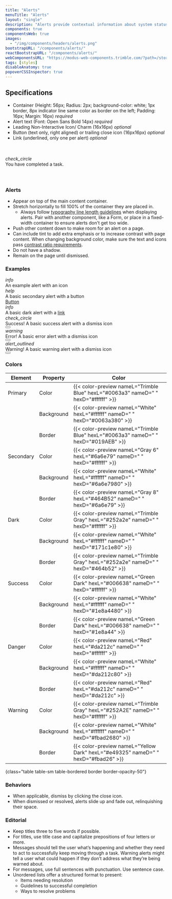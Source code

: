 ```yaml
---
title: "Alerts"
menuTitle: "Alerts"
layout: "single"
description: "Alerts provide contextual information about system status that persists until dismissed or resolved."
components: true
componentsWeb: true
images:
  - "/img/components/headers/alerts.png"
bootstrapURL: "/components/alerts/"
reactBootstrapURL: "/components/alerts/"
webComponentsURL: "https://modus-web-components.trimble.com/?path=/story/components-alert--default"
tags: [styles]
disableAnatomy: true
popoverCSSInspector: true
---
```


## Specifications

- Container (Height: 56px; Radius: 2px; <span class="theme-l">background-color: white;</span> 1px border, 8px indicator line same color as border on the left; Padding: 16px; Margin: 16px) _required_
- Alert text (Font: Open Sans Bold 14px) _required_
- Leading Non-Interactive Icon/ Charm (16x16px) _optional_
- Button (text only, right aligned) or trailing close icon (16px16px) _optional_
- Link (underlined, only one per alert) _optional_

<div class="p-5 my-3 pr-5 bg-dark bg-opacity-10">
  <br />
  <br />
  <div
    class="alert alert-success d-flex align-items-center bg-white"
    style="max-width: 460px; height: 56px"
    role="alert"
    data-bs-toggle="popover"
    data-bs-placement="right"
    data-bs-custom-class="popover-css-inspector"
    data-css-inspector-hide="b-width margin width"
    data-css-inspector-show="b-color b-width b-left-width "
    data-bs-container="td">
    <i class="modus-icons notranslate alert-icon me-2" aria-hidden="true">
      check_circle
    </i>
    <div>You have completed a task.</div>
  </div>
  <br />
</div>

<script>
document.addEventListener('DOMContentLoaded', function() {
  document.querySelectorAll('[data-bs-toggle="popover"]').forEach(function(popover) {
    new bootstrap.Popover(popover).show();
  });
});
</script>

### Alerts

- Appear on top of the main content container.
- Stretch horizontally to fill 100% of the container they are placed in.
  - Always follow [typography line length guidelines](/foundations/typography/#line-length) when displaying alerts. Pair with another component, like a Form, or place in a fixed-width container to ensure alerts don't get too wide.
- Push other content down to make room for an alert on a page.
- Can include tint to add extra emphasis or to increase contrast with page content. When changing background color, make sure the text and icons pass [contrast ratio requirements](/foundations/accessibility/).
- Do not have a shadow.
- Remain on the page until dismissed.

### Examples

<style>
[data-bs-theme=light] .alert {
  background-color: white !important;
}
.bg-light .alert {
  max-width: 600px;
}
.css-max-width {
  display: none;
}
[data-bs-theme=dark] .popover-body .theme-d {
  display: inline-block !important;
}
[data-bs-theme=dark] code {
  filter: brightness(250%);
}
</style>

<div class="bg-light">
  <div class="bg-light p-3 p-xl-4 px-xl-5 mx-4">
    <div class="alert alert-primary d-flex align-items-center" role="alert">
      <i class="modus-icons notranslate flex-shrink-0 me-2" aria-hidden="true">info</i>
    <div>
      An example alert with an icon
    </div>
  </div>
    <div class="alert alert-secondary d-flex align-items-center py-2" role="alert">
      <i class="modus-icons notranslate flex-shrink-0 me-2" aria-hidden="true">help</i>
      <div>A basic secondary alert with a button</div>
      <div class="ms-auto">
        <a href="#" class="btn btn-secondary">Button</a>
      </div>
    </div>
    <div class="alert alert-dark d-flex align-items-center" role="alert">
      <i class="modus-icons notranslate flex-shrink-0 me-2" aria-hidden="true">info</i>
      <div>A basic dark alert with a <a href="#examples">link</a></div>
    </div>
    <div class="alert alert-success d-flex align-items-center alert-dismissible fade show" role="alert">
      <i class="modus-icons notranslate flex-shrink-0 me-2" aria-hidden="true">check_circle</i>
      <div>Success! A basic success alert with a dismiss icon</div>
      <button type="button" class="btn-close" data-bs-dismiss="alert" aria-label="Close">
      </button>
    </div>
    <div class="alert alert-danger d-flex align-items-center alert-dismissible fade show" role="alert">
    <i class="modus-icons notranslate flex-shrink-0 me-2" aria-hidden="true">warning</i>
      <div> Error! A basic error alert with a dismiss icon</div>
      <button type="button" class="btn-close" data-bs-dismiss="alert" aria-label="Close">
      </button>
    </div>
    <div class="alert alert-warning d-flex align-items-center alert-dismissible fade show" role="alert">
      <i class="modus-icons notranslate flex-shrink-0 me-2" aria-hidden="true">alert_outlined</i>
      <div>Warning! A basic warning alert with a dismiss icon</div>
      <button type="button" class="btn-close" data-bs-dismiss="alert" aria-label="Close">
      </button>
    </div>
  </div>
</div>

### Colors

<!-- prettier-ignore-start -->
| Element   | Property   | Color                                                                              |
| --------- | ---------- | ---------------------------------------------------------------------------------- |
| Primary   | Color      | {{< color-preview nameL="Trimble Blue" hexL="#0063a3" nameD=" " hexD="#ffffff" >}} |
|           | Background | {{< color-preview nameL="White" hexL="#ffffff" nameD=" " hexD="#0063a380" >}}      |
|           | Border     | {{< color-preview nameL="Trimble Blue" hexL="#0063a3" nameD=" " hexD="#019AEB" >}} |
| Secondary | Color      | {{< color-preview nameL="Gray 6" hexL="#6a6e79" nameD=" " hexD="#ffffff" >}}       |
|           | Background | {{< color-preview nameL="White" hexL="#ffffff" nameD=" " hexD="#6a6e7980" >}}      |
|           | Border     | {{< color-preview nameL="Gray 8" hexL="#464B52" nameD=" " hexD="#6a6e79" >}}       |
| Dark      | Color      | {{< color-preview nameL="Trimble Gray" hexL="#252a2e" nameD=" " hexD="#ffffff" >}} |
|           | Background | {{< color-preview nameL="White" hexL="#ffffff" nameD=" " hexD="#171c1e80" >}}      |
|           | Border     | {{< color-preview nameL="Trimble Gray" hexL="#252a2e" nameD=" " hexD="#464b52" >}} |
| Success   | Color      | {{< color-preview nameL="Green Dark" hexL="#006638" nameD=" " hexD="#ffffff" >}}   |
|           | Background | {{< color-preview nameL="White" hexL="#ffffff" nameD=" " hexD="#1e8a4480" >}}      |
|           | Border     | {{< color-preview nameL="Green Dark" hexL="#006638" nameD=" " hexD="#1e8a44" >}}   |
| Danger    | Color      | {{< color-preview nameL="Red" hexL="#da212c" nameD=" " hexD="#ffffff" >}}          |
|           | Background | {{< color-preview nameL="White" hexL="#ffffff" nameD=" " hexD="#da212c80" >}}      |
|           | Border     | {{< color-preview nameL="Red" hexL="#da212c" nameD=" " hexD="#da212c" >}}          |
| Warning   | Color      | {{< color-preview nameL="Trimble Gray" hexL="#252A2E" nameD=" " hexD="#ffffff" >}} |
|           | Background | {{< color-preview nameL="White" hexL="#ffffff" nameD=" " hexD="#fbad2680" >}}      |
|           | Border     | {{< color-preview nameL="Yellow Dark" hexL="#e49325" nameD=" " hexD="#fbad26" >}}  |
{class="table table-sm table-bordered border border-opacity-50"}
<!-- prettier-ignore-end -->

### Behaviors

- When applicable, dismiss by clicking the close icon.
- When dismissed or resolved, alerts slide up and fade out, relinquishing their space.

### Editorial

- Keep titles three to five words if possible.
- For titles, use title case and capitalize prepositions of four letters or more.
- Messages should tell the user what’s happening and whether they need to act to successfully keep moving through a task. Warning alerts might tell a user what could happen if they don’t address what they’re being warned about.
- For messages, use full sentences with punctuation. Use sentence case.
- Unordered lists offer a structured format to present:
  - Items needing resolution
  - Guidelines to successful completion
  - Ways to resolve problems
